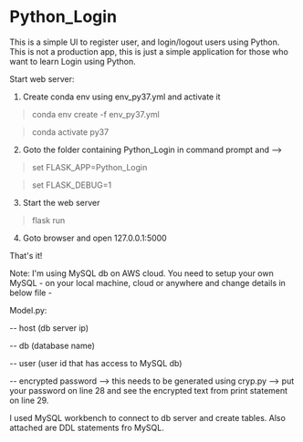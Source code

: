 # Python_Login

This is a simple UI to register user, and login/logout users using Python. This is not a production app, this is just a simple application for those who want to learn Login using Python.

Start web server:

1. Create conda env using env_py37.yml and activate it
  > conda env create -f env_py37.yml
  
  > conda activate py37

2. Goto the folder containing Python_Login in command prompt and -->
  > set FLASK_APP=Python_Login

  > set FLASK_DEBUG=1

3. Start the web server
  > flask run

4. Goto browser and open 127.0.0.1:5000

That's it!

Note: I'm using MySQL db on AWS cloud. You need to setup your own MySQL - on your local machine, cloud or anywhere and change details in below file -

Model.py:

  -- host (db server ip)
  
  -- db (database name)
  
  -- user (user id that has access to MySQL db)
  
  -- encrypted password --> this needs to be generated using cryp.py --> put your password on line 28 and see the encrypted text from print statement on line 29.

I used MySQL workbench to connect to db server and create tables. Also attached are DDL statements fro MySQL.
